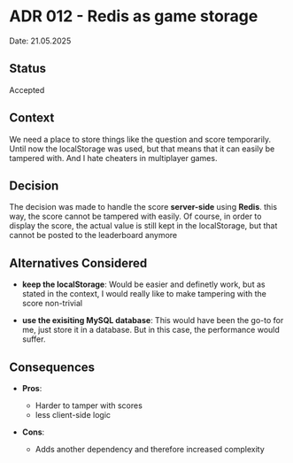# ADR 012 - Redis as game storage

Date: 21.05.2025

## Status

Accepted

## Context

We need a place to store things like the question and score temporarily. Until now the localStorage was used, but that
means that it can easily be tampered with. And I hate cheaters in multiplayer games.

## Decision

The decision was made to handle the score **server-side** using **Redis**. this way, the score cannot be tampered with
easily. Of course, in order to display the score, the actual value is still kept in the localStorage, but that cannot be
posted to the leaderboard anymore

## Alternatives Considered

- **keep the localStorage**: Would be easier and definetly work, but as stated in the context, I would really like to make
  tampering with the score non-trivial

- **use the exisiting MySQL database**: This would have been the go-to for me, just store it in a database. But in this case,
  the performance would suffer. 

## Consequences

- **Pros**:
  - Harder to tamper with scores
  - less client-side logic

- **Cons**:
  - Adds another dependency and therefore increased complexity
